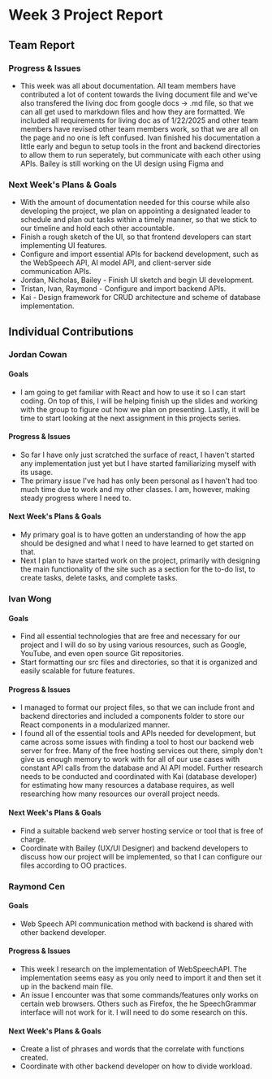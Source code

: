 # Week 3 Project Report
## Team Report
### Progress & Issues
* This week was all about documentation. All team members have contributed a lot of content towards the living document file and we've also transfered the living doc from google docs -> .md file, so that we can all get used to markdown files and how they are formatted. We included all requirements for living doc as of 1/22/2025 and other team members have revised other team members work, so that we are all on the page and no one is left confused. Ivan finished his documentation a little early and begun to setup tools in the front and backend directories to allow them to run seperately, but communicate with each other using APIs. Bailey is still working on the UI design using Figma and 
### Next Week's Plans & Goals
* With the amount of documentation needed for this course while also developing the project, we plan on appointing a designated leader to schedule and plan out tasks within a timely manner, so that we stick to our timeline and hold each other accountable.
* Finish a rough sketch of the UI, so that frontend developers can start implementing UI features.
* Configure and import essential APIs for backend development, such as the WebSpeech API, AI model API, and client-server side communication APIs.
* Jordan, Nicholas, Bailey - Finish UI sketch and begin UI development.
* Tristan, Ivan, Raymond - Configure and import backend APIs.
* Kai - Design framework for CRUD architecture and scheme of database implementation.
## Individual Contributions

### Jordan Cowan
#### Goals
* I am going to get familiar with React and how to use it so I can start coding. On top of this, I will be helping finish up the slides and working with the group to figure out how we plan on presenting. Lastly, it will be time to start looking at the next assignment in this projects series.
#### Progress & Issues
* So far I have only just scratched the surface of react, I haven't started any implementation just yet but I have started familiarizing myself with its usage.
* The primary issue I've had has only been personal as I haven't had too much time due to work and my other classes. I am, however, making steady progress where I need to.
#### Next Week's Plans & Goals
* My primary goal is to have gotten an understanding of how the app should be designed and what I need to have learned to get started on that.
* Next I plan to have started work on the project, primarily with designing the main functionality of the site such as a section for the to-do list, to create tasks, delete tasks, and complete tasks.

### Ivan Wong
#### Goals
* Find all essential technologies that are free and necessary for our project and I will do so by using various resources, such as Google, YouTube, and even open source Git repositories.
* Start formatting our src files and directories, so that it is organized and easily scalable for future features.
#### Progress & Issues
* I managed to format our project files, so that we can include front and backend directories and included a components folder to store our React components in a modularized manner.
* I found all of the essential tools and APIs needed for development, but came across some issues with finding a tool to host our backend web server for free. Many of the free hosting services out there, simply don't give us enough memory to work with for all of our use cases with constant API calls from the database and AI API model. Further research needs to be conducted and coordinated with Kai (database developer) for estimating how many resources a database requires, as well researching how many resources our overall project needs.
#### Next Week's Plans & Goals
* Find a suitable backend web server hosting service or tool that is free of charge.
* Coordinate with Bailey (UX/UI Designer) and backend developers to discuss how our project will be implemented, so that I can configure our files according to OO practices.


### Raymond Cen
#### Goals
* Web Speech API communication method with backend is shared with other backend developer.
#### Progress & Issues
* This week I research on the implementation of WebSpeechAPI. The implementation seems easy as you only need to import it and then set it up in the backend main file.
* An issue I encounter was that some commands/features only works on certain web browsers. Others such as Firefox, the he SpeechGrammar interface will not work for it. I will need to do some research on this.
#### Next Week's Plans & Goals
* Create a list of phrases and words that the correlate with functions created.
* Coordinate with other backend developer on how to divide workload.
